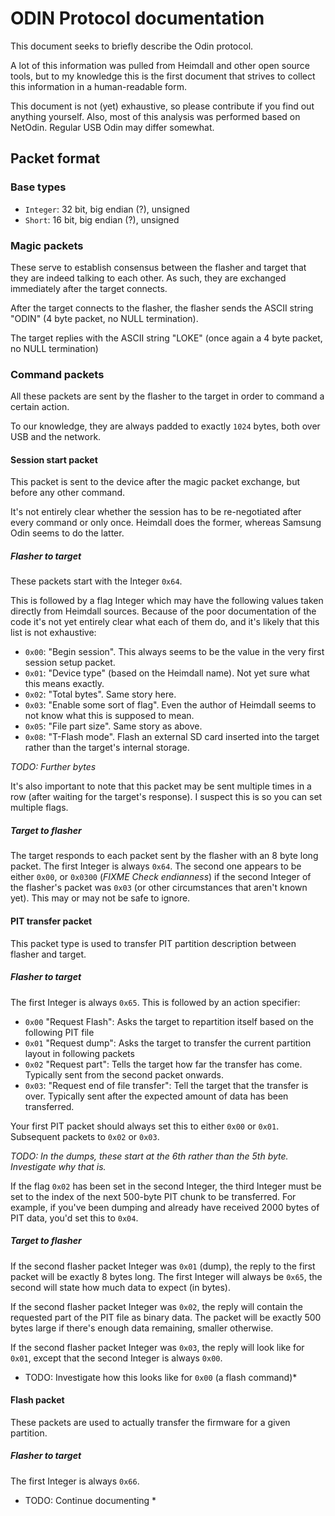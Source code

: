 # ODIN Protocol documentation

This document seeks to briefly describe the Odin protocol.

A lot of this information was pulled from Heimdall and other open source tools,
but to my knowledge this is the first document that strives to collect this information in a human-readable form.

This document is not (yet) exhaustive, so please contribute if you find out anything yourself. Also, most of this analysis was performed based on NetOdin. Regular USB Odin may differ somewhat.

## Packet format

### Base types

* `Integer`: 32 bit, big endian (?), unsigned
* `Short`: 16 bit, big endian (?), unsigned

### Magic packets

These serve to establish consensus between the flasher and target that they are indeed talking to each other. As such, they are exchanged immediately after the target connects.

After the target connects to the flasher, the flasher sends the ASCII string "ODIN" (4 byte packet, no NULL termination).

The target replies with the ASCII string "LOKE" (once again a 4 byte packet, no NULL termination)

### Command packets

All these packets are sent by the flasher to the target in order to command a certain action.

To our knowledge, they are always padded to exactly `1024` bytes, both over USB and the network.

#### Session start packet

This packet is sent to the device after the magic packet exchange, but before any other command.

It's not entirely clear whether the session has to be re-negotiated after every command or only once.
Heimdall does the former, whereas Samsung Odin seems to do the latter.

##### Flasher to target

These packets start with the Integer `0x64`.

This is followed by a flag Integer which may have the following values taken directly from Heimdall sources. Because of the poor documentation of the code it's not yet entirely clear what each of them do, and it's likely that this list is not exhaustive:

* `0x00`: "Begin session". This always seems to be the value in the very first session setup packet.
* `0x01`: "Device type" (based on the Heimdall name). Not yet sure what this means exactly.
* `0x02`: "Total bytes". Same story here.
* `0x03`: "Enable some sort of flag". Even the author of Heimdall seems to not know what this is supposed to mean.
* `0x05`: "File part size". Same story as above.
* `0x08`: "T-Flash mode". Flash an external SD card inserted into the target rather than the target's internal storage.

*TODO: Further bytes*

It's also important to note that this packet may be sent multiple times in a row (after waiting for the target's response). I suspect this is so you can set multiple flags.

##### Target to flasher

The target responds to each packet sent by the flasher with an 8 byte long packet. The first Integer is always `0x64`. The second one appears to be either `0x00`, or `0x0300` (*FIXME Check endianness*) if the second Integer of the flasher's packet was `0x03` (or other circumstances that aren't known yet). This may or may not be safe to ignore.

#### PIT transfer packet

This packet type is used to transfer PIT partition description between flasher and target.

##### Flasher to target

The first Integer is always `0x65`. This is followed by an action specifier:

* `0x00` "Request Flash": Asks the target to repartition itself based on the following PIT file
* `0x01` "Request dump": Asks the target to transfer the current partition layout in following packets
* `0x02` "Request part": Tells the target how far the transfer has come. Typically sent from the second packet onwards.
* `0x03`: "Request end of file transfer": Tell the target that the transfer is over. Typically sent after the expected amount of data has been transferred.

Your first PIT packet should always set this to either `0x00` or `0x01`. Subsequent packets to `0x02` or `0x03`.

*TODO: In the dumps, these start at the 6th rather than the 5th byte. Investigate why that is.*

If the flag `0x02` has been set in the second Integer, the third Integer must be set to the index of the next 500-byte PIT chunk to be transferred. For example, if you've been dumping and already have received 2000 bytes of PIT data, you'd set this to `0x04`.

##### Target to flasher

If the second flasher packet Integer was `0x01` (dump), the reply to the first packet will be exactly 8 bytes long. The first Integer will always be `0x65`, the second will state how much data to expect (in bytes).

If the second flasher packet Integer was `0x02`, the reply will contain the requested part of the PIT file as binary data. The packet will be exactly 500 bytes large if there's enough data remaining, smaller otherwise.

If the second flasher packet Integer was `0x03`, the reply will look like for `0x01`, except that the second Integer is always `0x00`.

* TODO: Investigate how this looks like for `0x00` (a flash command)*

#### Flash packet

These packets are used to actually transfer the firmware for a given partition.

##### Flasher to target

The first Integer is always `0x66`.

* TODO: Continue documenting *


